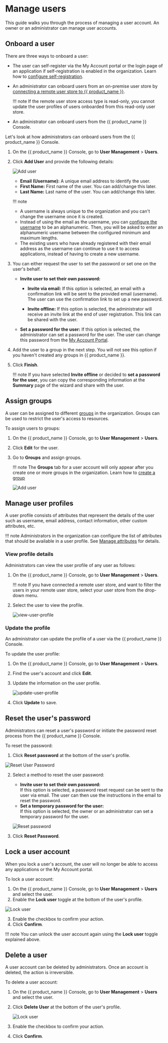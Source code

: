 # Manage users

This guide walks you through the process of managing a user account. An owner or an administrator can manage user accounts.

## Onboard a user
There are three ways to onboard a user:

- The user can self-register via the My Account portal or the login page of an application if self-registration is enabled in the organization. Learn how to [configure self-registration]({{base_path}}/guides/user-accounts/configure-self-registration/).
- An administrator can onboard users from an on-premise user store by [connecting a remote user store to {{ product_name }}]({{base_path}}/guides/users/user-stores/configure-a-user-store/).

   !!! note
      If the remote user store access type is read-only, you cannot update the user profiles of users onboarded from this read-only user store.

- An administrator can onboard users from the {{ product_name }} Console.

Let's look at how administrators can onboard users from the {{ product_name }} Console.

1. On the {{ product_name }} Console, go to **User Management** > **Users**.
2. Click  **Add User** and provide the following details:

   ![Add user]({{base_path}}/assets/img/guides/users/add-user-form.png)

    - **Email (Username):** A unique email address to identify the user.
    - **First Name:** First name of the user. You can add/change this later.
    - **Last Name:** Last name of the user. You can add/change this later.

   !!! note

      - A username is always unique to the organization and you can't change the username once it is created.
      - Instead of using the email as the username, you can [configure the username]({{base_path}}/guides/user-accounts/account-login/username-validation/) to be an alphanumeric. Then, you will be asked to enter an alphanumeric username between the configured minimum and maximum lengths.
      - The existing users who have already registered with their email address as the username can continue to use it to access applications, instead of having to create a new username.

4. You can either request the user to set the password or set one on the user's behalf.

      - **Invite user to set their own password:**

        - **Invite via email:** If this option is selected, an email with a confirmation link will be sent to the provided email (username). The user can use the confirmation link to set up a new password.

        - **Invite offline:** If this option is selected, the administrator will receive an invite link at the end of user registration. This link can be shared with the user.

      - **Set a password for the user:**
            If this option is selected, the administrator can set a password for the user. The user can change this password from the [My Account Portal]({{base_path}}/guides/user-self-service/customer-self-service-portal/).

5. Add the user to a group in the next step. You will not see this option if you haven't created any groups in {{ product_name }}.
6. Click **Finish**.

   !!! note
      If you have selected **Invite offline** or decided to **set a password for the user**, you can copy the corresponding information at the **Summary** page of the wizard and share with the user.

## Assign groups
A user can be assigned to different [groups]({{base_path}}/guides/users/manage-groups/) in the organization. Groups can be used to restrict the user's access to resources.

To assign users to groups:

1. On the {{ product_name }} Console, go to **User Management** > **Users**.
2. Click **Edit** for the user.
3. Go to **Groups** and assign groups.

   !!! note
      The **Groups** tab for a user account will only appear after you create one or more groups in the organization. Learn how to [create a group]({{base_path}}/guides/users/manage-groups/#create-new-group)

   ![Add user]({{base_path}}/assets/img/guides/users/assign-groups-to-users.png)

## Manage user profiles

A user profile consists of attributes that represent the details of the user such as username, email address, contact information, other custom attributes, etc.

!!! note
   Administrators in the organization can configure the list of attributes that should be available in a user profile. See [Manage attributes]({{base_path}}/guides/users/attributes/manage-attributes/) for details.

### View profile details

Administrators can view the user profile of any user as follows:

1. On the {{ product_name }} Console, go to **User Management** > **Users**.

   !!! note
      If you have connected a remote user store, and want to filter the users in your remote user store, select your user store from the drop-down menu.

2. Select the user to view the profile.

   ![view-user-profile]({{base_path}}/assets/img/guides/users/view-user-profile.png)

### Update the profile

An administrator can update the profile of a user via the {{ product_name }} Console.

To update the user profile:

1. On the {{ product_name }} Console, go to **User Management** > **Users**.
2. Find the user's account and click **Edit**.
3. Update the information on the user profile.

   ![update-user-profile]({{base_path}}/assets/img/guides/users/update-user-profile.png)

4. Click **Update** to save.

## Reset the user's password

Administrators can reset a user's password or initiate the password reset process from the {{ product_name }} Console.

To reset the password:

1. Click **Reset password** at the bottom of the user's profile.
  
  ![Reset User Password]({{base_path}}/assets/img/guides/users/reset-password.png)

2. Select a method to reset the user password:
   - **Invite user to set their own password:**  
    If this option is selected, a password reset request can be sent to the user via email. The user can then use the instructions in the email to reset the password.  
   - **Set a temporary password for the user:**  
   If this option is selected, the owner or an administrator can set a temporary password for the user.

   ![Reset password]({{base_path}}/assets/img/guides/users/reset-password-of-user.png)

3. Click **Reset Password**.

## Lock a user account

When you lock a user's account, the user will no longer be able to access any applications or the My Account portal.

To lock a user account:

1. On the {{ product_name }} Console, go to **User Management** > **Users** and select the user.
2. Enable the **Lock user** toggle at the bottom of the user's profile.
  
  ![Lock user]({{base_path}}/assets/img/guides/users/lock-user.png)

3. Enable the checkbox to confirm your action.
4. Click **Confirm**.

!!! note
   You can unlock the user account again using the **Lock user** toggle explained above.

## Delete a user
A user account can be deleted by administrators. Once an account is deleted, the action is irreversible.

To delete a user account:

1. On the {{ product_name }} Console, go to **User Management** > **Users** and select the user.
2. Click **Delete User** at the bottom of the user's profile.

   ![Lock user]({{base_path}}/assets/img/guides/users/delete-user.png)

3. Enable the checkbox to confirm your action.
4. Click **Confirm**.
